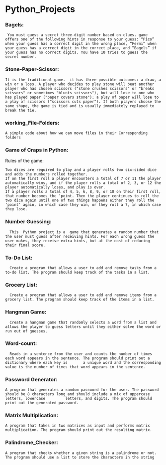# Python_Projects

### Bagels:

     You must guess a secret three-digit number based on clues. game offers one of the following hints in response to your guess: “Pico” when your guess has a correct digit in the wrong place, “Fermi” when your guess has a correct digit in the correct place, and “Bagels” if your guess has no correct digits. You have 10 tries to guess the secret number.

### Stone-Paper-Scissor:

    It is the traditional game.  it has three possible outcomes: a draw, a win or a loss. A player who decides to play stone will beat another player who has chosen scissors ("stone crushes scissors" or "breaks scissors" or sometimes "blunts scissors"), but will lose to one who has played paper ("paper covers stone"); a play of paper will lose to a play of scissors ("scissors cuts paper"). If both players choose the same shape, the game is tied and is usually immediately replayed to break the tie.  
### working_File-Folders:

    A simple code about how we can move files in their Corresponding folders


### Game of Craps in Python:
Rules of the game:

    Two dices are required to play and a player rolls two six-sided dice and adds the numbers rolled together.
    If on the first roll a player encounters a total of 7 or 11 the player automatically wins, and if the player rolls a total of 2, 3, or 12 the player automatically loses, and play is over.
    If a player rolls a total of 4, 5, 6, 8, 9, or 10 on their first roll, that number becomes the ‘point. Then the player continues to roll the two dice again until one of two things happens either they roll the ‘point’ again, in which case they win, or they roll a 7, in which case they lose.
    
### Number Guessing:

      This  Python project is a  game that generates a random number that the user must guess after receiving hints. For each wrong guess the user makes, they receive extra hints, but at the cost of reducing their final score.
      
### To-Do List:
      Create a program that allows a user to add and remove tasks from a to-do list. The program should keep track of the tasks in a list.
      
### Grocery List:
      Create a program that allows a user to add and remove items from a grocery list. The program should keep track of the items in a list.
      
### Hangman Game:
      Create a hangman game that randomly selects a word from a list and allows the player to guess letters until they either solve the word or run out of guesses.
      
### Word-count:
      Reads in a sentence from the user and counts the number of times each word appears in the sentence. The program should print out a dictionary where each key is       a unique word and the corresponding value is the number of times that word appears in the sentence.
      
### Password Generator:
    A program that generates a random password for the user. The password should be 8 characters long and should include a mix of uppercase letters, lowercase         letters, and digits. The program should print out the generated password.
    
    
### Matrix Multiplication:
    A program that takes in two matrices as input and performs matrix multiplication. The program should print out the resulting matrix.
    

### Palindrome_Checker:
    A program that checks whether a given string is a palindrome or not. The program should use a list to store the characters in the string
    
